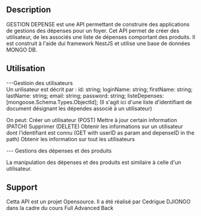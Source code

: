
## Description
GESTION DEPENSE est une API permettant de construire des applications de gestions des dépenses pour un foyer.
Cet API permet de créer des utilisateur, de les associés une liste de dépenses comportant des produits.
Il est construit à l'aide dui framework NestJS et utilise une base de données MONGO DB.


## Utilisation

---Gestioin des utilisateurs  
Un urilisateur est décrit par :
  id: string;
  loginName: string;
  firstName: string;
  lastName: string;
  email: string;
  password: string;
  listeDepenses: [mongoose.Schema.Types.ObjectId]; (Il s'agit ici d'une liste d'identifiant de document désignant les dépendes associé à un utilisateur)

  On peut: 
  Créer un utilisateur (POST)
  Mettre à jour certain information (PATCH)
  Supprimer (DELETE)
Obtenir les informations sur un utilisateur dont l'identifiant est connu (GET with userID as param and depenseID in the path)
Obtenir les information sur tout les utilisateurs

--- Gestions des dépenses et des produits

La manipulation des dépenses et des produits est similaire à celle d'un utilisateur.

## Support

Cetta API est un projet Opensource. Il a été réalisé par Cedrigue DJIONGO dans la cadre du cours Full Advanced Back
